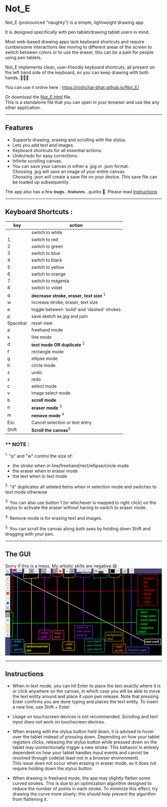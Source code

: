 # Not_E

Not_E (pronounced "naughty") is a simple, lightweight drawing app.

It is designed specifically with pen tablet/drawing tablet users in mind.

Most web-based drawing apps lack keyboard shortcuts and require cumbersome interactions like moving to different areas of the screen to switch between colors or to use the eraser, this can be a pain for people using pen tablets.

Not_E implements clean, user-friendly keyboard shortcuts, all present on the left hand side of the keyboard, so you can keep drawing with both hands. 🫲😁🫱

You can use it online here : https://nishchal-bhat.github.io/Not_E/

Or download the [Not_E.html](./Not_E.html) file.<br>
This is a standalone file that you can open in your browser and use like any other application.

---
## Features
- Supports drawing, erasing and scrolling with the stylus.
- Lets you add text and images.
- Keyboard shortcuts for all essential actions.
- Undo/redo for easy corrections.
- Infinite scrolling canvas.
- You can save your canvas in either a .jpg or .json format. <br>
Choosing .jpg will save an image of your entire canvas.<br>
Choosing .json will create a save file on your device. This save file can be loaded up subsequently.

The app also has a few ~~bugs~~...~~features~~...quirks 🤭. Please read [Instructions](https://github.com/Nishchal-Bhat/Not_E?tab=readme-ov-file#instructions)

---
## Keyboard Shortcuts : 
|key|action|
|-|-|
|`|switch to white|
|1|switch to red|
|2|switch to green|
|3|switch to blue|
|4|switch to black|
|5|switch to yellow|
|6|switch to orange|
|7|switch to magenta|
|8|switch to violet|
|q|__decrease stroke, eraser, text size__ <sup>1</sup>|
|w|increase stroke, eraser, text size|
|e|toggle between 'solid' and 'dashed' strokes|
|p|save sketch as jpg and json|
|Spacebar|reset view|
|a|freehand mode|
|s|line mode|
|d|__text mode OR duplicate__ <sup>2</sup>|
|f|rectangle mode|
|g|ellipse mode|
|h|circle mode|
|z|undo|
|x|redo|
|c|select mode|
|v|image select mode|
|b|__scroll mode__|
|n|__eraser mode__ <sup>3</sup>|
|m|__remove mode__ <sup>4</sup>|
|Esc|Cancel selection or text entry|
|Shift|__Scroll the canvas__<sup>5</sup>|

### ** __NOTE__ : 
<sup>1.</sup> "q" and "w" control the size of:
  - the stroke when in line/freehand/rect/ellipse/circle mode
  - the eraser when in eraser mode
  - the text when in text mode

<sup>2.</sup> "d" duplicates all seleted items when in selection mode and switches to text mode otherwise

<sup>3.</sup> You can also use button 1 (or whichever is mapped to right click) on the stylus to activate the eraser without having to switch to eraser mode.

<sup>4.</sup> Remove mode is for erasing text and images.

<sup>5.</sup> You can scroll the canvas along both axes by holding down Shift and dragging with your pen.


---
## The GUI
Sorry if this is a mess. My artistic skills are negative.😅
![Notes App Screenshot](./GUI_manual.png)

---
## Instructions

- When in text mode, you can hit Enter to place the text exactly where it is or click anywhere on the canvas, in which case you will be able to move the text entity around and place it upon pen release. Note that pressing Enter confirms you are done typing and places the text entity. To insert a new line, use Shift + Enter

- Usage on touchscreen devices is not recommended. Scrolling and text input does not work on touchscreen devices.
 
- When erasing with the stylus button held down, it is advised to hover over the tablet instead of pressing down. Depending on how your tablet registers clicks, releasing the stylus button while pressed down on the tablet may unintentionally trigger a new stroke. This behavior is entirely dependent on how your tablet handles input events and cannot be resolved through code(at least not in a browser environment).<br>
This issue does not occur when erasing in eraser mode, as it does not require holding down the stylus button.

- When drawing in freehand mode, the app may slightly flatten some curved strokes. This is due to an optimization algorithm designed to reduce the number of points in each stroke. To minimize this effect, try drawing the curve more slowly; this should help prevent the algorithm from flattening it.
